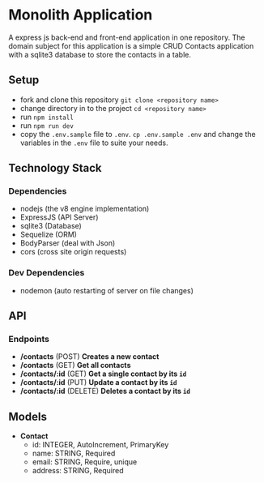 # Monolith Application
A express js back-end and front-end application in one repository. The domain subject for this application is a simple CRUD Contacts application with a sqlite3 database to store the contacts in a table.

## Setup
- fork and clone this repository `git clone <repository name>`
- change directory in to the project `cd <repository name>`
- run `npm install`
- run `npm run dev`
- copy the `.env.sample` file to `.env`. `cp .env.sample .env` and change the variables in the `.env` file to suite your needs.

## Technology Stack
### Dependencies
- nodejs (the v8 engine implementation)
- ExpressJS (API Server)
- sqlite3 (Database)
- Sequelize (ORM)
- BodyParser (deal with Json)
- cors (cross site origin requests)
### Dev Dependencies
- nodemon (auto restarting of server on file changes)

## API
### Endpoints
- **/contacts** (POST) **Creates a new contact**
- **/contacts** (GET) **Get all contacts**
- **/contacts/:id** (GET) **Get a single contact by its `id`**
- **/contacts/:id** (PUT) **Update a contact by its `id`**
- **/contacts/:id** (DELETE) **Deletes a contact by its `id`**

## Models
- **Contact**
    - id: INTEGER, AutoIncrement, PrimaryKey
    - name: STRING, Required
    - email: STRING, Require, unique
    - address: STRING, Required

